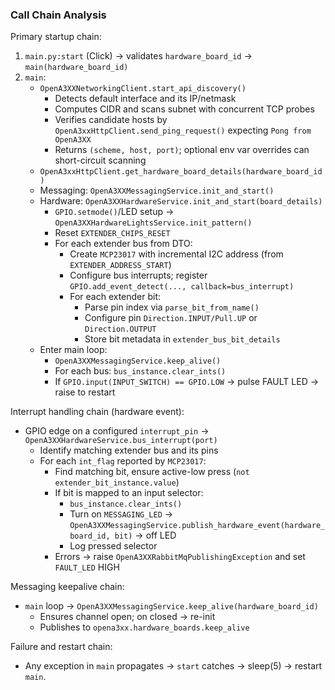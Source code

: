 ### Call Chain Analysis

Primary startup chain:

1. `main.py:start` (Click) → validates `hardware_board_id` → `main(hardware_board_id)`
2. `main`:
   - `OpenA3XXNetworkingClient.start_api_discovery()`
     - Detects default interface and its IP/netmask
     - Computes CIDR and scans subnet with concurrent TCP probes
     - Verifies candidate hosts by `OpenA3xxHttpClient.send_ping_request()` expecting `Pong from OpenA3XX`
     - Returns `(scheme, host, port)`; optional env var overrides can short-circuit scanning
   - `OpenA3xxHttpClient.get_hardware_board_details(hardware_board_id)`
   - Messaging: `OpenA3XXMessagingService.init_and_start()`
   - Hardware: `OpenA3XXHardwareService.init_and_start(board_details)`
     - `GPIO.setmode()`/LED setup → `OpenA3XXHardwareLightsService.init_pattern()`
     - Reset `EXTENDER_CHIPS_RESET`
     - For each extender bus from DTO:
       - Create `MCP23017` with incremental I2C address (from `EXTENDER_ADDRESS_START`)
       - Configure bus interrupts; register `GPIO.add_event_detect(..., callback=bus_interrupt)`
       - For each extender bit:
         - Parse pin index via `parse_bit_from_name()`
         - Configure pin `Direction.INPUT/Pull.UP` or `Direction.OUTPUT`
         - Store bit metadata in `extender_bus_bit_details`
   - Enter main loop:
     - `OpenA3XXMessagingService.keep_alive()`
     - For each bus: `bus_instance.clear_ints()`
     - If `GPIO.input(INPUT_SWITCH) == GPIO.LOW` → pulse FAULT LED → raise to restart

Interrupt handling chain (hardware event):

- GPIO edge on a configured `interrupt_pin` → `OpenA3XXHardwareService.bus_interrupt(port)`
  - Identify matching extender bus and its pins
  - For each `int_flag` reported by `MCP23017`:
    - Find matching bit, ensure active-low press (`not extender_bit_instance.value`)
    - If bit is mapped to an input selector:
      - `bus_instance.clear_ints()`
      - Turn on `MESSAGING_LED` → `OpenA3XXMessagingService.publish_hardware_event(hardware_board_id, bit)` → off LED
      - Log pressed selector
    - Errors → raise `OpenA3XXRabbitMqPublishingException` and set `FAULT_LED` HIGH

Messaging keepalive chain:

- `main` loop → `OpenA3XXMessagingService.keep_alive(hardware_board_id)`
  - Ensures channel open; on closed → re-init
  - Publishes to `opena3xx.hardware_boards.keep_alive`

Failure and restart chain:

- Any exception in `main` propagates → `start` catches → sleep(5) → restart `main`.


